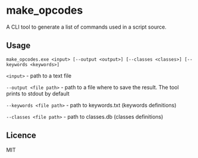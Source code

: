 # make_opcodes

A CLI tool to generate a list of commands used in a script source.

## Usage

```
make_opcodes.exe <input> [--output <output>] [--classes <classes>] [--keywords <keywords>]
```

`<input>` - path to a text file

`--output <file path>` - path to a file where to save the result. The tool prints to stdout by default

`--keywords <file path>` - path to keywords.txt (keywords definitions)

`--classes <file path>` - path to classes.db (classes definitions)

## Licence

MIT